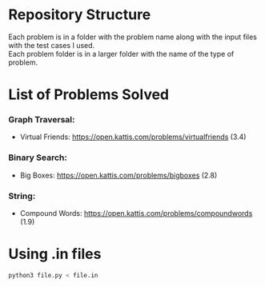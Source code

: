 # Repository Structure 
Each problem is in a folder with the problem name along with the input files with the test cases I used. <br />
Each problem folder is in a larger folder with the name of the type of problem.

# List of Problems Solved
### Graph Traversal:
- Virtual Friends: https://open.kattis.com/problems/virtualfriends (3.4) <br />

### Binary Search:
- Big Boxes: https://open.kattis.com/problems/bigboxes (2.8) <br />

### String:
- Compound Words: https://open.kattis.com/problems/compoundwords (1.9)

# Using .in files
```bash
python3 file.py < file.in
```
